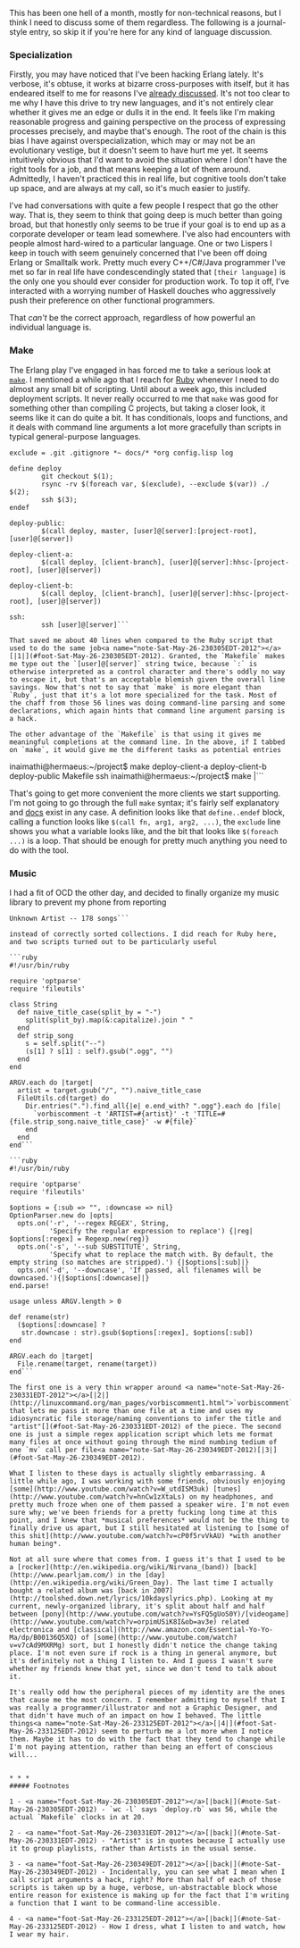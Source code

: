 This has been one hell of a month, mostly for non-technical reasons, but I think I need to discuss some of them regardless. The following is a journal-style entry, so skip it if you're here for any kind of language discussion.

### <a name="specialization" href="#specialization"></a>Specialization

Firstly, you may have noticed that I've been hacking Erlang lately. It's verbose, it's obtuse, it works at bizarre cross-purposes with itself, but it has endeared itself to me for reasons I've [already discussed](/posts/assumptions). It's not too clear to me why I have this drive to try new languages, and it's not entirely clear whether it gives me an edge or dulls it in the end. It feels like I'm making reasonable progress and gaining perspective on the process of expressing processes precisely, and maybe that's enough. The root of the chain is this bias I have against overspecialization, which may or may not be an evolutionary vestige, but it doesn't seem to have hurt me yet. It seems intuitively obvious that I'd want to avoid the situation where I don't have the right tools for a job, and that means keeping a lot of them around. Admittedly, I haven't practiced this in real life, but cognitive tools don't take up space, and are always at my call, so it's much easier to justify.

I've had conversations with quite a few people I respect that go the other way. That is, they seem to think that going deep is much better than going broad, but that honestly only seems to be true if your goal is to end up as a corporate developer or team lead somewhere. I've also had encounters with people almost hard-wired to a particular language. One or two Lispers I keep in touch with seem genuinely concerned that I've been off doing Erlang or Smalltalk work. Pretty much every C++/C#/Java programmer I've met so far in real life have condescendingly stated that `[their language]` is the only one you should ever consider for production work. To top it off, I've interacted with a worrying number of Haskell douches who aggressively push their preference on other functional programmers.

That *can't* be the correct approach, regardless of how powerful an individual language is.

### <a name="make" href="#make"></a>Make

The Erlang play I've engaged in has forced me to take a serious look at [`make`](http://www.gnu.org/software/make/manual/make.html). I mentioned a while ago that I reach for [Ruby](http://www.ruby-lang.org/en/) whenever I need to do almost any small bit of scripting. Until about a week ago, this included deployment scripts. It never really occurred to me that `make` was good for something other than compiling C projects, but taking a closer look, it seems like it can do quite a bit. It has conditionals, loops and functions, and it deals with command line arguments a lot more gracefully than scripts in typical general-purpose languages.

```
exclude = .git .gitignore *~ docs/* *org config.lisp log

define deploy
        git checkout $(1);
        rsync -rv $(foreach var, $(exclude), --exclude $(var)) ./ $(2);
        ssh $(3);
endef

deploy-public:
        $(call deploy, master, [user]@[server]:[project-root], [user]@[server])

deploy-client-a:
        $(call deploy, [client-branch], [user]@[server]:hhsc-[project-root], [user]@[server])

deploy-client-b:
        $(call deploy, [client-branch], [user]@[server]:hhsc-[project-root], [user]@[server])

ssh:
        ssh [user]@[server]```

That saved me about 40 lines when compared to the Ruby script that used to do the same job<a name="note-Sat-May-26-230305EDT-2012"></a>[|1|](#foot-Sat-May-26-230305EDT-2012). Granted, the `Makefile` makes me type out the `[user]@[server]` string twice, because `:` is otherwise interpreted as a control character and there's oddly no way to escape it, but that's an acceptable blemish given the overall line savings. Now that's not to say that `make` is more elegant than `Ruby`, just that it's a lot more specialized for the task. Most of the chaff from those 56 lines was doing command-line parsing and some declarations, which again hints that command line argument parsing is a hack.

The other advantage of the `Makefile` is that using it gives me meaningful completions at the command line. In the above, if I tabbed on `make`, it would give me the different tasks as potential entries

```
inaimathi@hermaeus:~/project$ make
deploy-client-a  deploy-client-b  deploy-public  Makefile       ssh
inaimathi@hermaeus:~/project$ make |```

That's going to get more convenient the more clients we start supporting. I'm not going to go through the full `make` syntax; it's fairly self explanatory and [docs](http://www.gnu.org/software/make/manual/make.html) exist in any case. A definition looks like that `define..endef` block, calling a function looks like `$(call fn, arg1, arg2, ...)`, the `exclude` line shows you what a variable looks like, and the bit that looks like `$(foreach ...)` is a loop. That should be enough for pretty much anything you need to do with the tool.

### <a name="music" href="#music"></a>Music

I had a fit of OCD the other day, and decided to finally organize my music library to prevent my phone from reporting

```
Unknown Artist -- 178 songs```

instead of correctly sorted collections. I did reach for Ruby here, and two scripts turned out to be particularly useful

```ruby
#!/usr/bin/ruby

require 'optparse'
require 'fileutils'

class String
  def naive_title_case(split_by = "-")
    split(split_by).map(&:capitalize).join " "
  end
  def strip_song
    s = self.split("--")
    (s[1] ? s[1] : self).gsub(".ogg", "")
  end
end

ARGV.each do |target|
  artist = target.gsub("/", "").naive_title_case
  FileUtils.cd(target) do
    Dir.entries(".").find_all{|e| e.end_with? ".ogg"}.each do |file|
      `vorbiscomment -t 'ARTIST=#{artist}' -t 'TITLE=#{file.strip_song.naive_title_case}' -w #{file}`
    end
  end
end```

```ruby
#!/usr/bin/ruby

require 'optparse'
require 'fileutils'

$options = {:sub => "", :downcase => nil}
OptionParser.new do |opts|
  opts.on('-r', '--regex REGEX', String,
          'Specify the regular expression to replace') {|reg| $options[:regex] = Regexp.new(reg)}
  opts.on('-s', '--sub SUBSTITUTE', String,
          'Specify what to replace the match with. By default, the empty string (so matches are stripped).') {|$options[:sub]|}
  opts.on('-d', '--downcase', 'If passed, all filenames will be downcased.'){|$options[:downcase]|}
end.parse!

usage unless ARGV.length > 0

def rename(str)
  ($options[:downcase] ?
   str.downcase : str).gsub($options[:regex], $options[:sub])
end

ARGV.each do |target|
  File.rename(target, rename(target))
end```

The first one is a very thin wrapper around <a name="note-Sat-May-26-230331EDT-2012"></a>[|2|](http://linuxcommand.org/man_pages/vorbiscomment1.html">`vorbiscomment`</a> that lets me pass it more than one file at a time and uses my idiosyncratic file storage/naming conventions to infer the title and "artist"[](#foot-Sat-May-26-230331EDT-2012) of the piece. The second one is just a simple regex application script which lets me format many files at once without going through the mind numbing tedium of one `mv` call per file<a name="note-Sat-May-26-230349EDT-2012)[|3|](#foot-Sat-May-26-230349EDT-2012).

What I listen to these days is actually slightly embarrassing. A little while ago, I was working with some friends, obviously enjoying [some](http://www.youtube.com/watch?v=W_utdISM3uk) [tunes](http://www.youtube.com/watch?v=hnCw1zXtaLs) on my headphones, and pretty much froze when one of them passed a speaker wire. I'm not even sure why; we've been friends for a pretty fucking long time at this point, and I knew that *musical preferences* would not be the thing to finally drive us apart, but I still hesitated at listening to [some of this shit](http://www.youtube.com/watch?v=cP0f5rvVkAU) *with another human being*.

Not at all sure where that comes from. I guess it's that I used to be a [rocker](http://en.wikipedia.org/wiki/Nirvana_(band)) [back](http://www.pearljam.com/) in the [day](http://en.wikipedia.org/wiki/Green_Day). The last time I actually bought a related album was [back in 2007](http://toolshed.down.net/lyrics/10kdayslyrics.php). Looking at my current, newly-organized library, it's split about half and half between [pony](http://www.youtube.com/watch?v=YsFQ5gUoS0Y)/[videogame](http://www.youtube.com/watch?v=orpimUSiK8I&ob=av3e) related electronica and [classical](http://www.amazon.com/Essential-Yo-Yo-Ma/dp/B00136Q5XQ) of [some](http://www.youtube.com/watch?v=v7cAd9MXRMg) sort, but I honestly didn't notice the change taking place. I'm not even sure if rock is a thing in general anymore, but it's definitely not a thing I listen to. And I guess I wasn't sure whether my friends knew that yet, since we don't tend to talk about it.

It's really odd how the peripheral pieces of my identity are the ones that cause me the most concern. I remember admitting to myself that I was really a programmer/illustrator and not a Graphic Designer, and that didn't have much of an impact on how I behaved. The little things<a name="note-Sat-May-26-233125EDT-2012"></a>[|4|](#foot-Sat-May-26-233125EDT-2012) seem to perturb me a lot more when I notice them. Maybe it has to do with the fact that they tend to change while I'm not paying attention, rather than being an effort of conscious will...


* * *
##### Footnotes

1 - <a name="foot-Sat-May-26-230305EDT-2012"></a>[|back|](#note-Sat-May-26-230305EDT-2012) - `wc -l` says `deploy.rb` was 56, while the actual `Makefile` clocks in at 20.

2 - <a name="foot-Sat-May-26-230331EDT-2012"></a>[|back|](#note-Sat-May-26-230331EDT-2012) - "Artist" is in quotes because I actually use it to group playlists, rather than Artists in the usual sense.

3 - <a name="foot-Sat-May-26-230349EDT-2012"></a>[|back|](#note-Sat-May-26-230349EDT-2012) - Incidentally, you can see what I mean when I call script arguments a hack, right? More than half of each of those scripts is taken up by a huge, verbose, un-abstractable block whose entire reason for existence is making up for the fact that I'm writing a function that I want to be command-line accessible.

4 - <a name="foot-Sat-May-26-233125EDT-2012"></a>[|back|](#note-Sat-May-26-233125EDT-2012) - How I dress, what I listen to and watch, how I wear my hair.
